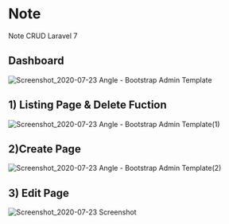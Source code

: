 # Note
Note CRUD Laravel 7


## Dashboard
![Screenshot_2020-07-23 Angle - Bootstrap Admin Template](https://user-images.githubusercontent.com/35487663/88254795-ef732080-cce8-11ea-94cf-fae34f56edb6.png)

## 1) Listing Page & Delete Fuction
![Screenshot_2020-07-23 Angle - Bootstrap Admin Template(1)](https://user-images.githubusercontent.com/35487663/88254794-eda95d00-cce8-11ea-87df-1f11f838fa1d.png)

## 2)Create Page
![Screenshot_2020-07-23 Angle - Bootstrap Admin Template(2)](https://user-images.githubusercontent.com/35487663/88254788-ebdf9980-cce8-11ea-9361-848a0d841814.png)

## 3) Edit Page
![Screenshot_2020-07-23 Screenshot](https://user-images.githubusercontent.com/35487663/88254785-ea15d600-cce8-11ea-9772-ac916493c0b8.png)

